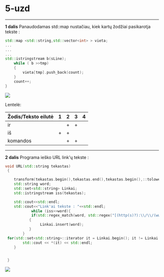 # 5-uzd
___
**1 dalis**
Panaudodamas std::map nustačiau, kiek kartų žodžiai pasikarotja tekste :
```cpp
std::map <std::string,std::vector<int> > vieta;
...
...
...
std::istringstream b(sLine);
    while ( b >>tmp)
    {
        vieta[tmp].push_back(count);
    }
    count++;
}
```

![](https://user-images.githubusercontent.com/45967745/58862804-2c7ded00-86ba-11e9-9676-f1fbf8639412.png)

Lentelė:

| Žodis/Teksto eilutė | 1 | 2 | 3 | 4 | 
|---------------------|---|---|---|---|
| ir                  |   | + | + |   |
| iš                  | + | + |   |   |
| komandos            |   | + | + |   |


___
**2 dalis**
Programa ieško URL link'ų tekste :
```cpp
void URL(std::string tekastas)
 {

    transform(tekastas.begin(),tekastas.end(),tekastas.begin(),::tolower);
    std::string word;
    std::set<std::string> Linkai;
    std::istringstream iss(tekastas);

    std::cout<<std::endl;
    std::cout<<"Link'ai tekste : "<<std::endl;
            while (iss>>word){
            if(std::regex_match(word, std::regex("[(http(s)?):\\/\\/(www\\.)?a-zA-Z0-9@:%._\\+~#=]{2,256}\\.[a-z]{2,6}\\b([-a-zA-Z0-9@:%_\\+.~#?&//=]*)")) )
           {
                Linkai.insert(word);
           }
        }
 for(std::set<std::string>::iterator it = Linkai.begin(); it != Linkai.end(); ++it) {
        std::cout << *(it) << std::endl;
    }


 }
```
![](https://user-images.githubusercontent.com/45967745/58862911-67802080-86ba-11e9-8054-b75089bc0792.png)
